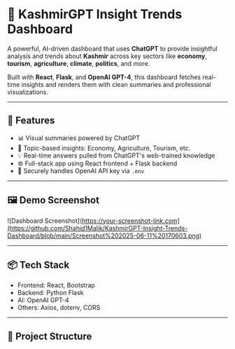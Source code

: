 # 🧠 KashmirGPT Insight Trends Dashboard

A powerful, AI-driven dashboard that uses **ChatGPT** to provide insightful analysis and trends about **Kashmir** across key sectors like **economy**, **tourism**, **agriculture**, **climate**, **politics**, and more.

Built with **React**, **Flask**, and **OpenAI GPT-4**, this dashboard fetches real-time insights and renders them with clean summaries and professional visualizations.

---

## 🚀 Features

- 📊 Visual summaries powered by ChatGPT
- 📁 Topic-based insights: Economy, Agriculture, Tourism, etc.
- 💡 Real-time answers pulled from ChatGPT's web-trained knowledge
- ⚙️ Full-stack app using React frontend + Flask backend
- 🔐 Securely handles OpenAI API key via `.env`

---

## 🖼️ Demo Screenshot

![Dashboard Screenshot](https://your-screenshot-link.com](https://github.com/Shahid1Malik/KashmirGPT-Insight-Trends-Dashboard/blob/main/Screenshot%202025-06-11%20170603.png) <!-- Replace with your actual image or remove -->

---

## 📦 Tech Stack

- Frontend: React, Bootstrap
- Backend: Python Flask
- AI: OpenAI GPT-4
- Others: Axios, dotenv, CORS

---

## 📁 Project Structure

